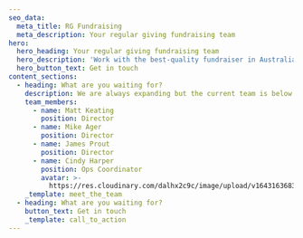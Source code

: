 ```yaml
---
seo_data:
  meta_title: RG Fundraising
  meta_description: Your regular giving fundraising team
hero:
  hero_heading: Your regular giving fundraising team
  hero_description: 'Work with the best-quality fundraiser in Australia and see results, fast.'
  hero_button_text: Get in touch
content_sections:
  - heading: What are you waiting for?
    description: We are always expanding but the current team is below.
    team_members:
      - name: Matt Keating
        position: Director
      - name: Mike Ager
        position: Director
      - name: James Prout
        position: Director
      - name: Cindy Harper
        position: Ops Coordinator
        avatar: >-
          https://res.cloudinary.com/dalhx2c9c/image/upload/v1643163683/blankAvatar_psas7x.jpg
    _template: meet_the_team
  - heading: What are you waiting for?
    button_text: Get in touch
    _template: call_to_action
---
```


